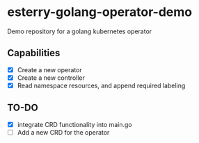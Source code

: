 # esterry-golang-operator-demo
Demo repository for a golang kubernetes operator

## Capabilities
- [x] Create a new operator
- [x] Create a new controller
- [x] Read namespace resources, and append required labeling

## TO-DO
- [x] integrate CRD functionality into main.go
- [ ] Add a new CRD for the operator

